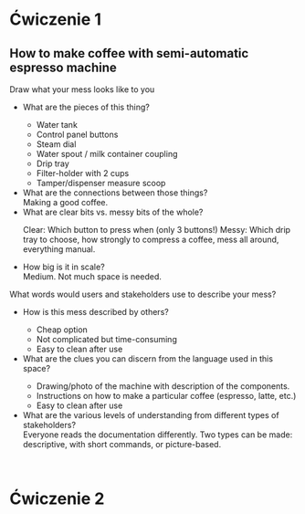 <h1> Ćwiczenie 1 </h1>
<h2> How to make coffee with semi-automatic espresso machine </h2>

Draw what your mess looks like to you
<ul>
<li> What are the pieces of this thing? </li>
<ul>
    <li> Water tank </li>
    <li> Control panel buttons </li>
    <li> Steam dial </li>
    <li> Water spout / milk container coupling </li>
    <li> Drip tray </li>
    <li> Filter-holder with 2 cups</li>
    <li> Tamper/dispenser measure scoop </li>
  </ul>

<li> What are the connections between those things? </li>
  Making a good coffee.

<li> What are clear bits vs. messy bits of the whole? </li>
<p> Clear: Which button to press when (only 3 buttons!)
Messy: Which drip tray to choose, how strongly to compress a coffee, mess all around, everything manual. </p>

<li> How big is it in scale? </li>
Medium. Not much space is needed. 
</ul>

What words would users and stakeholders use to describe your mess?
<ul>
<li> How is this mess described by others? </li>
  <ul>
   <li> Cheap option </li>
   <li> Not complicated but time-consuming </li>
   <li> Easy to clean after use </li>


  </ul>

<li> What are the clues you can discern from the language used in this space? </li>
<ul>
   <li> Drawing/photo of the machine with description of the components. </li>
   <li> Instructions on how to make a particular coffee (espresso, latte, etc.) </li>
   <li> Easy to clean after use </li>

  </ul>

<li> What are the various levels of understanding from different types of stakeholders? </li>
Everyone reads the documentation differently. Two types can be made: descriptive, with short commands, or picture-based. 


</ul>
<br>

<h1> Ćwiczenie 2 </h1>
